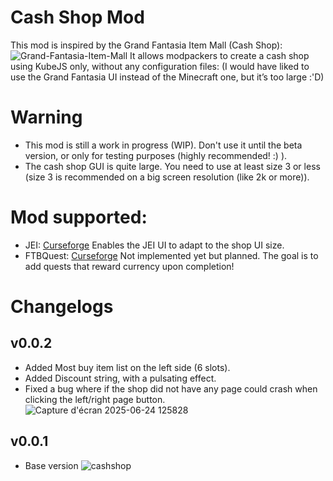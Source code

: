 # Cash Shop Mod

This mod is inspired by the Grand Fantasia Item Mall (Cash Shop):
![Grand-Fantasia-Item-Mall](https://github.com/user-attachments/assets/e20dd899-351e-4601-b96e-fec5d0488a0d)
It allows modpackers to create a cash shop using KubeJS only, without any configuration files:
(I would have liked to use the Grand Fantasia UI instead of the Minecraft one, but it’s too large :'D)

# Warning
- This mod is still a work in progress (WIP). Don't use it until the beta version, or only for testing purposes (highly recommended! :) ).
- The cash shop GUI is quite large. You need to use at least size 3 or less (size 3 is recommended on a big screen resolution (like 2k or more)).

# Mod supported:
- JEI: [Curseforge](https://www.curseforge.com/minecraft/mc-mods/jei) Enables the JEI UI to adapt to the shop UI size.
- FTBQuest: [Curseforge](https://www.curseforge.com/minecraft/mc-mods/ftb-quests-forge) Not implemented yet but planned. The goal is to add quests that reward currency upon completion!

# Changelogs
## v0.0.2
- Added Most buy item list on the left side (6 slots).
- Added Discount string, with a pulsating effect.
- Fixed a bug where if the shop did not have any page could crash when clicking the left/right page button.
![Capture d'écran 2025-06-24 125828](https://github.com/user-attachments/assets/7c32476a-ed06-4ceb-a1cf-8e273db4e5c0)

## v0.0.1
- Base version
![cashshop](https://github.com/user-attachments/assets/44647afa-b2ef-4e6a-b204-0a16ce005c43)
